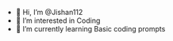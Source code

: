 - 👋 Hi, I’m @Jishan112
- 👀 I’m interested in Coding
- 🌱 I’m currently learning Basic coding prompts
  

<!---
Jishan112/Jishan112 is a ✨ special ✨ repository because its `README.md` (this file) appears on your GitHub profile.
You can click the Preview link to take a look at your changes.
--->
